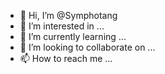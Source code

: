 - 👋 Hi, I’m @Symphotang
- 👀 I’m interested in ...
- 🌱 I’m currently learning ...
- 💞️ I’m looking to collaborate on ...
- 📫 How to reach me ...

<!---
Symphotang/Symphotang is a ✨ special ✨ repository because its `README.md` (this file) appears on your GitHub profile.
You can click the Preview link to take a look at your changes.
--->
